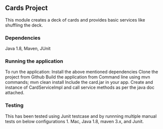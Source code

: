 <h2>Cards Project</h2>
This module creates a deck of cards and provides basic services like shuffling the deck.
<h3>Dependencies</h3>
Java 1.8,
Maven,
JUnit
<h3>Running the application</h3>
To run the application: 
  Install the above mentioned dependencies
  Clone the project from Github
  Build the application from Command line using mvn commands;
    mvn clean install
  Include the card.jar in your app.
  Create and instance of CardServiceImpl and call service methods as per the java doc attached.
<h3>Testing</h3>
This has been tested using Junit testcase and by runnning multiple manual tests on below configurations
1. Mac, Java 1.8, maven 3.x, and Junit.

